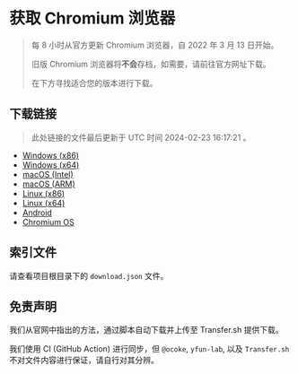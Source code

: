 # 获取 Chromium 浏览器

> 每 8 小时从官方更新 Chromium 浏览器，自 2022 年 3 月 13 日开始。
> 
> 旧版 Chromium 浏览器将**不会**存档，如需要，请前往官方网址下载。
>
> 在下方寻找适合您的版本进行下载。

## 下载链接

> 此处链接的文件最后更新于 UTC 时间 2024-02-23 16:17:21
。

- [Windows (x86)](https://transfer.sh/JQrKzcUtpc/Win.zip)
- [Windows (x64)](https://transfer.sh/RFi8pAaL3U/Win_x64.zip)
- [macOS (Intel)](https://transfer.sh/NB68SR9Heb/Mac.zip)
- [macOS (ARM)](https://transfer.sh/m5GxXX3xGp/Mac_Arm.zip)
- [Linux (x86)](https://transfer.sh/psElhrV4XY/Linux.zip)
- [Linux (x64)](https://transfer.sh/eTq8sRm3Rs/Linux_x64.zip)
- [Android](https://transfer.sh/O7SMeQ3aYN/Android.zip)
- [Chromium OS](https://transfer.sh/N5V224Bzup/Linux_ChromiumOS_Full.zip)

## 索引文件

请查看项目根目录下的 `download.json` 文件。

## 免责声明

我们从官网中指出的方法，通过脚本自动下载并上传至 Transfer.sh 提供下载。

我们使用 CI (GitHub Action) 进行同步，但 `@ocoke`, `yfun-lab`, 以及 `Transfer.sh` 不对文件内容进行保证，请自行对其分辨。
